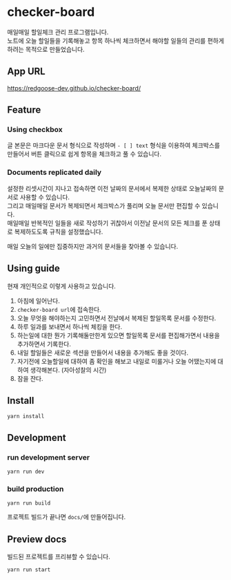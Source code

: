 # checker-board

매일매일 할일체크 관리 프로그램입니다.  
노트에 오늘 할일들을 기록해놓고 항목 하나씩 체크하면서 해야할 일들의 관리를 편하게 하려는 목적으로 만들었습니다.


## App URL

https://redgoose-dev.github.io/checker-board/


## Feature

### Using checkbox

글 본문은 마크다운 문서 형식으로 작성하며 `- [ ] text` 형식을 이용하여 체크박스를 만들어서 버튼 클릭으로 쉽게 항목을 체크하고 풀 수 있습니다.

### Documents replicated daily

설정한 리셋시간이 지나고 접속하면 이전 날짜의 문서에서 복제한 상태로 오늘날짜의 문서로 사용할 수 있습니다.  
그리고 매일매일 문서가 복제되면서 체크박스가 풀리며 오늘 문서만 편집할 수 있습니다.  
매일매일 반복적인 일들을 새로 작성하기 귀찮아서 이전날 문서의 모든 체크를 푼 상태로 복제하도도록 규칙을 설정했습니다.

매일 오늘의 일에만 집중하지만 과거의 문서들을 찾아볼 수 있습니다.


## Using guide

현재 개인적으로 이렇게 사용하고 있습니다.

1. 아침에 일어난다.
1. `checker-board url`에 접속한다.
1. 오늘 무엇을 해야하는지 고민하면서 전날에서 복제된 할일목록 문서를 수정한다.
1. 하루 일과를 보내면서 하나씩 체킹을 한다.
1. 하는일에 대한 뭔가 기록해둘만한게 있으면 할일목록 문서를 편집해가면서 내용을 추가하면서 기록한다.
1. 내일 할일들은 새로운 섹션을 만들어서 내용을 추가해도 좋을 것이다.
1. 자기전에 오늘할일에 대하여 좀 확인을 해보고 내일로 미룰거나 오늘 어땠는지에 대하여 생각해본다. (자아성찰의 시간)
1. 잠을 잔다.


## Install

```shell
yarn install
```


## Development

### run development server

```shell
yarn run dev
```

### build production

```shell
yarn run build
```

프로젝트 빌드가 끝나면 `docs/`에 만들어집니다.


## Preview docs

빌드된 프로젝트를 프리뷰할 수 있습니다.

```shell
yarn run start
```
